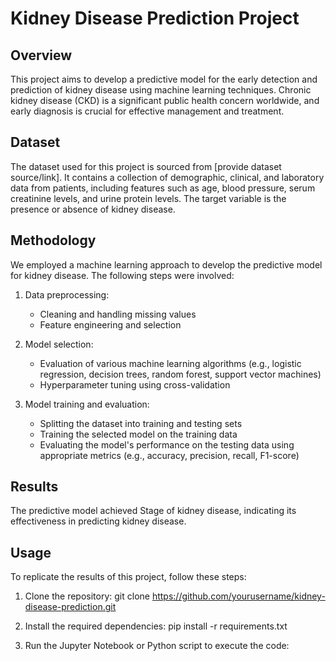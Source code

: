 
# Kidney Disease Prediction Project

## Overview

This project aims to develop a predictive model for the early detection and prediction of kidney disease using machine learning techniques. Chronic kidney disease (CKD) is a significant public health concern worldwide, and early diagnosis is crucial for effective management and treatment.

## Dataset

The dataset used for this project is sourced from [provide dataset source/link]. It contains a collection of demographic, clinical, and laboratory data from patients, including features such as age, blood pressure, serum creatinine levels, and urine protein levels. The target variable is the presence or absence of kidney disease.

## Methodology

We employed a machine learning approach to develop the predictive model for kidney disease. The following steps were involved:

1. Data preprocessing:
   - Cleaning and handling missing values
   - Feature engineering and selection

2. Model selection:
   - Evaluation of various machine learning algorithms (e.g., logistic regression, decision trees, random forest, support vector machines)
   - Hyperparameter tuning using cross-validation

3. Model training and evaluation:
   - Splitting the dataset into training and testing sets
   - Training the selected model on the training data
   - Evaluating the model's performance on the testing data using appropriate metrics (e.g., accuracy, precision, recall, F1-score)

## Results

The predictive model achieved Stage of kidney disease, indicating its effectiveness in predicting kidney disease.

## Usage

To replicate the results of this project, follow these steps:

1. Clone the repository:
git clone https://github.com/yourusername/kidney-disease-prediction.git


2. Install the required dependencies:
pip install -r requirements.txt


3. Run the Jupyter Notebook or Python script to execute the code:

